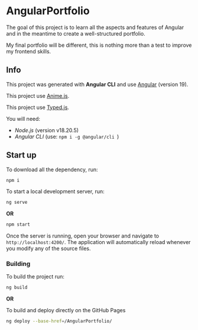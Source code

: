 # AngularPortfolio

The goal of this project is to learn all the aspects and features of Angular and in the meantime to create a well-structured portfolio.

My final portfolio will be different, this is nothing more than a test to improve my frontend skills.


## Info

This project was generated with **Angular CLI** and use [Angular](https://angular.dev/overview) (version 19).

This project use [Anime.js](https://animejs.com/).

This project use [Typed.js](https://mattboldt.com/demos/typed-js/).


You will need:
- *Node.js* (version v18.20.5)
- *Angular CLI* (use: ```npm i -g @angular/cli ```)


## Start up

To download all the dependency, run:
```bash
npm i
```

To start a local development server, run:

```bash
ng serve
```
**OR**
```bash
npm start
```
Once the server is running, open your browser and navigate to `http://localhost:4200/`. The application will automatically reload whenever you modify any of the source files.

### Building

To build the project run:

```bash
ng build
```
**OR**

To build and deploy directly on the GitHub Pages

```bash
ng deploy --base-href=/AngularPortfolio/
```